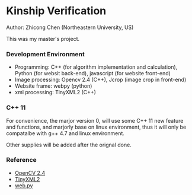 Kinship Verification
====================

Author: Zhicong Chen (Northeastern University, US)

This was my master's project.

### Development Environment
+ Programming: C++ (for algorithm implementation and calculation), Python (for websit back-end), javascript (for website front-end)
+ Image processing: Opencv 2.4 (C++), Jcrop (image crop in front-end)
+ Website frame: webpy (python)
+ xml processing: TinyXML2 (C++)

### C++ 11
For convenience, the marjor version 0, will use some C++ 11 new feature and functions, and marjorly base on linux environment, thus it will only be compatalbe with g++ 4.7 and linux environment.

Other supplies will be added after the orignal done.

### Reference
+    [OpenCV 2.4](http://opencv.org/)
+    [TinyXML2](http://www.grinninglizard.com/tinyxml2/)
+    [web.py](http://webpy.org/)


